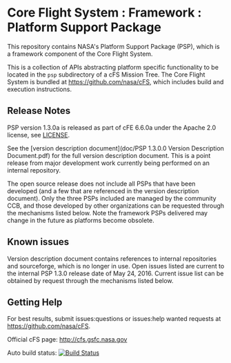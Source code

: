 # Core Flight System : Framework : Platform Support Package

This repository contains NASA's Platform Support Package (PSP), which is a framework component of the Core Flight System.

This is a collection of APIs abstracting platform specific functionality to be located in the `psp` subdirectory of a cFS Mission Tree.  The Core Flight System is bundled at https://github.com/nasa/cFS, which includes build and execution instructions.

## Release Notes

PSP version 1.3.0a is released as part of cFE 6.6.0a under the Apache 2.0 license, see [LICENSE](LICENSE-18128-Apache-2_0.pdf).

See the [version description document](doc/PSP 1.3.0.0 Version Description Document.pdf) for the full version description document.  This is a point release from major development work currently being performed on an internal repository.

The open source release does not include all PSPs that have been developed (and a few that are referenced in the version description document). Only the three PSPs included are managed by the community CCB, and those developed by other organizations can be requested through the mechanisms listed below.  Note the framework PSPs delivered may change in the future as platforms become obsolete.

## Known issues

Version description document contains references to internal repositories and sourceforge, which is no longer in use.  Open issues listed are current to the internal PSP 1.3.0 release date of May 24, 2016.  Current issue list can be obtained by request through the mechanisms listed below.

## Getting Help

For best results, submit issues:questions or issues:help wanted requests at https://github.com/nasa/cFS.

Official cFS page: http://cfs.gsfc.nasa.gov

Auto build status: [![Build Status](https://travis-ci.com/travis-r-wheatley/PSP.svg?branch=master)](https://travis-ci.com/travis-r-wheatley/PSP)

